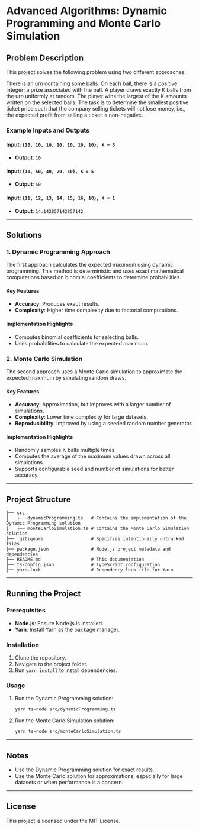 # Advanced Algorithms: Dynamic Programming and Monte Carlo Simulation

## Problem Description
This project solves the following problem using two different approaches:

There is an urn containing some balls. On each ball, there is a positive integer: a prize associated with the ball. A player draws exactly K balls from the urn uniformly at random. The player wins the largest of the K amounts written on the selected balls. The task is to determine the smallest positive ticket price such that the company selling tickets will not lose money, i.e., the expected profit from selling a ticket is non-negative.

### Example Inputs and Outputs
#### Input: `{10, 10, 10, 10, 10, 10, 10}, K = 3`
- **Output**: `10`

#### Input: `{10, 50, 40, 20, 30}, K = 5`
- **Output**: `50`

#### Input: `{11, 12, 13, 14, 15, 16, 18}, K = 1`
- **Output**: `14.142857142857142`

---

## Solutions

### 1. Dynamic Programming Approach
The first approach calculates the expected maximum using dynamic programming. This method is deterministic and uses exact mathematical computations based on binomial coefficients to determine probabilities.

#### Key Features
- **Accuracy**: Produces exact results.
- **Complexity**: Higher time complexity due to factorial computations.

#### Implementation Highlights
- Computes binomial coefficients for selecting balls.
- Uses probabilities to calculate the expected maximum.

### 2. Monte Carlo Simulation
The second approach uses a Monte Carlo simulation to approximate the expected maximum by simulating random draws.

#### Key Features
- **Accuracy**: Approximation, but improves with a larger number of simulations.
- **Complexity**: Lower time complexity for large datasets.
- **Reproducibility**: Improved by using a seeded random number generator.

#### Implementation Highlights
- Randomly samples K balls multiple times.
- Computes the average of the maximum values drawn across all simulations.
- Supports configurable seed and number of simulations for better accuracy.

---

## Project Structure

```
├── src
│   ├── dynamicProgramming.ts   # Contains the implementation of the Dynamic Programming solution
│   ├── monteCarloSimulation.ts # Contains the Monte Carlo Simulation solution
├── .gitignore                  # Specifies intentionally untracked files
├── package.json                # Node.js project metadata and dependencies
├── README.md                   # This documentation
├── ts-config.json              # TypeScript configuration
├── yarn.lock                   # Dependency lock file for Yarn
```

---

## Running the Project

### Prerequisites
- **Node.js**: Ensure Node.js is installed.
- **Yarn**: Install Yarn as the package manager.

### Installation
1. Clone the repository.
2. Navigate to the project folder.
3. Run `yarn install` to install dependencies.

### Usage
1. Run the Dynamic Programming solution:
   ```bash
   yarn ts-node src/dynamicProgramming.ts
   ```

2. Run the Monte Carlo Simulation solution:
   ```bash
   yarn ts-node src/monteCarloSimulation.ts
   ```

---

## Notes
- Use the Dynamic Programming solution for exact results.
- Use the Monte Carlo solution for approximations, especially for large datasets or when performance is a concern.

---

## License
This project is licensed under the MIT License.

